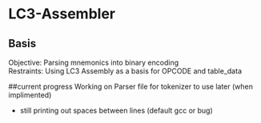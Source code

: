 # LC3-Assembler

## Basis

Objective: Parsing mnemonics into binary encoding    
Restraints: Using LC3 Assembly as a basis for OPCODE and table_data

##current progress
Working on Parser file for tokenizer to use later (when implimented)

- still printing out spaces between lines (default gcc or bug)
